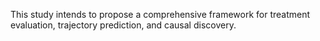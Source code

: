 This study intends to propose a comprehensive framework for treatment evaluation, trajectory prediction, and causal 
discovery. 